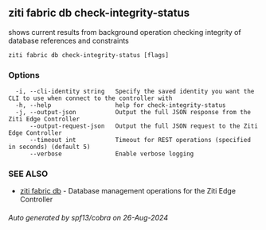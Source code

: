 ## ziti fabric db check-integrity-status

shows current results from background operation checking integrity of database references and constraints

```
ziti fabric db check-integrity-status [flags]
```

### Options

```
  -i, --cli-identity string   Specify the saved identity you want the CLI to use when connect to the controller with
  -h, --help                  help for check-integrity-status
  -j, --output-json           Output the full JSON response from the Ziti Edge Controller
      --output-request-json   Output the full JSON request to the Ziti Edge Controller
      --timeout int           Timeout for REST operations (specified in seconds) (default 5)
      --verbose               Enable verbose logging
```

### SEE ALSO

* [ziti fabric db](../db.md)	 - Database management operations for the Ziti Edge Controller

###### Auto generated by spf13/cobra on 26-Aug-2024
